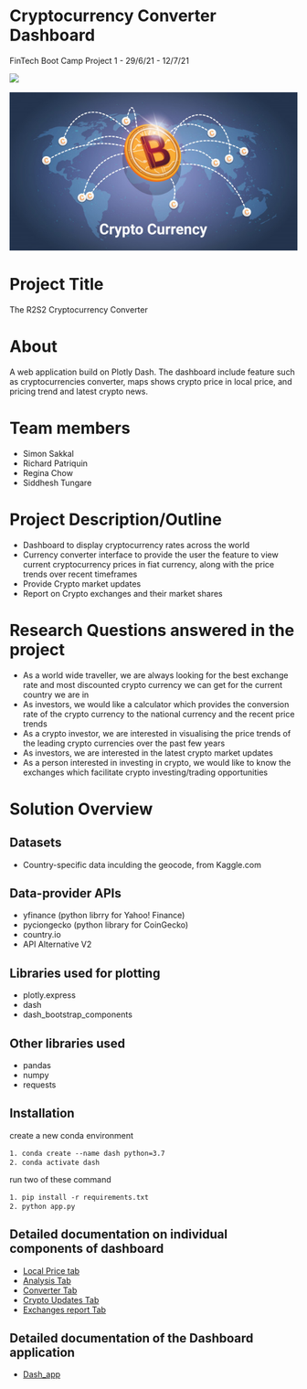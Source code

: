 # Cryptocurrency Converter Dashboard

FinTech Boot Camp Project 1 - 29/6/21 - 12/7/21

![](Data/demo.gif)

![bitcoin-world-map](Data/bitcoin_world_map.png)

# Project Title

The R2S2 Cryptocurrency Converter

# About 
A web application build on Plotly Dash. The dashboard include feature such as cryptocurrencies converter, maps shows crypto price in local price, and pricing trend and latest crypto news.

# Team members

- Simon Sakkal
- Richard Patriquin
- Regina Chow
- Siddhesh Tungare

# Project Description/Outline

- Dashboard to display cryptocurrency rates across the world
- Currency converter interface to provide the user the feature to view current cryptocurrency prices in fiat currency, along with the price trends over recent timeframes
- Provide Crypto market updates
- Report on Crypto exchanges and their market shares

# Research Questions answered in the project

- As a world wide traveller, we are always looking for the best exchange rate and most discounted crypto currency we can get for the current country we are in
- As investors, we would like a calculator which provides the conversion rate of the crypto currency to the national currency and the recent price trends
- As a crypto investor, we are interested in visualising the price trends of the leading crypto currencies over the past few years
- As investors, we are interested in the latest crypto market updates
- As a person interested in investing in crypto, we would like to know the exchanges which facilitate crypto investing/trading opportunities

# Solution Overview

## Datasets

- Country-specific data inculding the geocode, from Kaggle.com

## Data-provider APIs

- yfinance (python librry for Yahoo! Finance)
- pyciongecko (python library for CoinGecko)
- country.io
- API Alternative V2

## Libraries used for plotting

- plotly.express
- dash
- dash_bootstrap_components

## Other libraries used

- pandas
- numpy
- requests

## Installation

create a new conda environment

```
1. conda create --name dash python=3.7
2. conda activate dash
```

run two of these command

```
1. pip install -r requirements.txt
2. python app.py
```

## Detailed documentation on individual components of dashboard

- [Local Price tab](Solution_Docos/crypto_worldwide_prices.md)
- [Analysis Tab](Solution_Docos/plot_5_years.md)
- [Converter Tab](Solution_Docos/crypto_converter.md)
- [Crypto Updates Tab](Solution_Docos/Crypto_Status_Updates.md)
- [Exchanges report Tab](Solution_Docos/Crypto_exchanges_data.md)

## Detailed documentation of the Dashboard application

- [Dash_app](Solution_Docos/dash_app.md)
